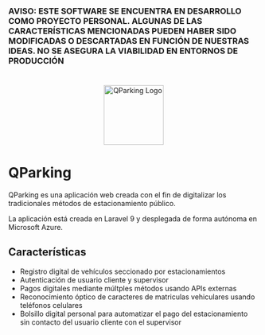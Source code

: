 ### AVISO: ESTE SOFTWARE SE ENCUENTRA EN DESARROLLO COMO PROYECTO PERSONAL. ALGUNAS DE LAS CARACTERÍSTICAS MENCIONADAS PUEDEN HABER SIDO MODIFICADAS O DESCARTADAS EN FUNCIÓN DE NUESTRAS IDEAS. NO SE ASEGURA LA VIABILIDAD EN ENTORNOS DE PRODUCCIÓN

# 

<p align="center"><a href="#" target="_blank"><img src="https://i.imgur.com/CWBpVRz.png" width="120" alt="QParking Logo"></a></p>

# QParking

QParking es una aplicación web creada con el fin de digitalizar los tradicionales métodos de estacionamiento público.

La aplicación está creada en Laravel 9 y desplegada de forma autónoma en Microsoft Azure.


## Características

- Registro digital de vehículos seccionado por estacionamientos
- Autenticación de usuario cliente y supervisor
- Pagos digitales mediante múltples métodos usando APIs externas
- Reconocimiento óptico de caracteres de matriculas vehiculares usando teléfonos celulares
- Bolsillo digital personal para automatizar el pago del estacionamiento sin contacto del usuario cliente con el supervisor

